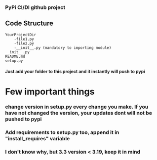 ### PyPi CI/DI github project

## Code Structure
```
YourProjectDir
    -file1.py
    -file2.py
    -__init__.py (mandatory to importing module)
__init__.py
README.md
setup.py
```
#### Just add your folder to this project and it instantly will push to pypi

# Few important things
### change version in setup.py every change you make. If you have not changed the version, your updates dont will not be pushed to pypi
### Add requirements to setup.py too, append it in "install_requires" variable
### I don't know why, but 3.3 version < 3.19, keep it in mind
